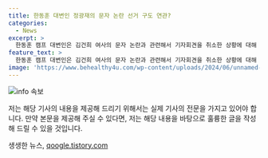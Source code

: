 ```yaml
---
title: 한동훈 대변인 정광재의 문자 논란 선거 구도 연관?
categories:
  - News
excerpt: >
  한동훈 캠프 대변인은 김건희 여사의 문자 논란과 관련해서 기자회견을 취소한 상황에 대해 실무적인 실수로 설명하며, 한동훈 후보가 당시 공적 채널로 사과할 필요성을 전달하고 있습니다. 또한, 한동훈 측은 텔레그램 메시지 공개를 올바르지 않다고 주장하고 있습니다. 해당 내용은 오대영 라이브를 통해 확인할 수 있습니다.
feature_text: >
  한동훈 캠프 대변인은 김건희 여사의 문자 논란과 관련해서 기자회견을 취소한 상황에 대해 실무적인 실수로 설명하며, 한동훈 후보가 당시 공적 채널로 사과할 필요성을 전달하고 있습니다. 또한, 한동훈 측은 텔레그램 메시지 공개를 올바르지 않다고 주장하고 있습니다. 해당 내용은 오대영 라이브를 통해 확인할 수 있습니다.
image: 'https://www.behealthy4u.com/wp-content/uploads/2024/06/unnamed-file.png'
---
```


<p><img src="https://www.behealthy4u.com/wp-content/uploads/2024/06/unnamed-file.png" alt="info 속보" /></p>

<p>저는 해당 기사의 내용을 제공해 드리기 위해서는 실제 기사의 전문을 가지고 있어야 합니다. 만약 본문을 제공해 주실 수 있다면, 저는 해당 내용을 바탕으로 훌륭한 글을 작성해 드릴 수 있을 것입니다.</p>
생생한 뉴스, <a href="https://qoogle.tistory.com" rel="dofollow">qoogle.tistory.com</a>


